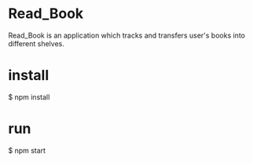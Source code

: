 # Read_Book
Read_Book is an application which tracks and transfers user's books into different shelves.

# install
$ npm install

# run
$ npm start
